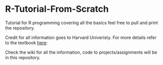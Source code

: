 # R-Tutorial-From-Scratch
Tutorial for R programming covering all the basics feel free to pull and print the repository.

Credit for all information goes to Harvard Univeristy. For more details refer to the textbook [here](https://rafalab.github.io/dsbook/r-basics.html#case-study-us-gun-murders): 

Check the wiki for all the information, code to projects/assignments will be in this repository.
